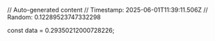 // Auto-generated content
// Timestamp: 2025-06-01T11:39:11.506Z
// Random: 0.12289523747332298

const data = 0.29350212000728226;